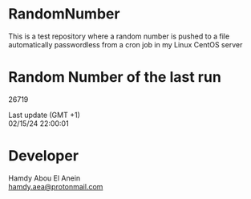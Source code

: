 # RandomNumber    
This is a test repository where a random number is pushed to a file automatically passwordless from a cron job in my Linux CentOS server    
# Random Number of the last run   
26719
      
Last update (GMT +1)    
02/15/24 22:00:01
# Developer    
Hamdy Abou El Anein   
hamdy.aea@protonmail.com
